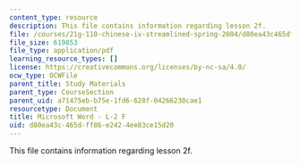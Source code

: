 ```yaml
---
content_type: resource
description: This file contains information regarding lesson 2f.
file: /courses/21g-110-chinese-iv-streamlined-spring-2004/d80ea43c465dff86e2424ee83ce15d20_MIT21G_110S04_Lesson_2f.pdf
file_size: 619853
file_type: application/pdf
learning_resource_types: []
license: https://creativecommons.org/licenses/by-nc-sa/4.0/
ocw_type: OCWFile
parent_title: Study Materials
parent_type: CourseSection
parent_uid: a71475eb-b75e-1fd6-628f-04266230cae1
resourcetype: Document
title: Microsoft Word - L-2 F
uid: d80ea43c-465d-ff86-e242-4ee83ce15d20
---
```

This file contains information regarding lesson 2f.